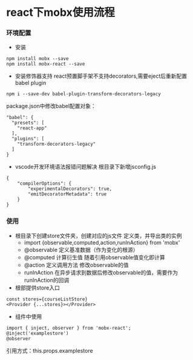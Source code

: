 # react下mobx使用流程

### 环境配置
- 安装
```
npm install mobx --save
npm install mobx-react --save
```
- 安装修饰器支持
    react预置脚手架不支持decorators,需要eject后重新配置babel plugin
```
npm i --save-dev babel-plugin-transform-decorators-legacy
```
package.json中修改babel配置对象：
```
"babel": {
  "presets": [
    "react-app"
  ],
  "plugins": [
    "transform-decorators-legacy"
  ]
} 
```
- vscode开发环境语法报错问题解决
    根目录下新增jsconfig.js
```
{
    "compilerOptions": {
        "experimentalDecorators": true,
        "emitDecoratorMetadata": true
    }
}
```
### 使用
- 根目录下创建store文件夹，创建对应的js文件
定义类，并导出类的实例
  + import {observable,computed,action,runInAction} from 'mobx'
  + @observable 定义基准数据（作为变化的根源）
  + @computed 计算衍生值 随着引用observable值变化即计算
  + @action 定义调用方法 修改observable的值
  + runInAction 在异步请求到数据后修改observable的值，需要作为runInAction的回调
- 根部提供store入口
```
const stores={courseListStore}
<Provider {...stores}></Provider>
```
- 组件中使用
```
import { inject, observer } from 'mobx-react';
@inject('examplestore')
@observer
```
引用方式：this.props.examplestore
